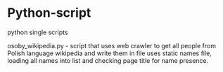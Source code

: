 # Python-script
python single scripts

osoby_wikipedia.py - script that uses web crawler to get all people from Polish language wikipedia and write them in file
                     uses static names file, loading all names into list and checking page title for name presence.
